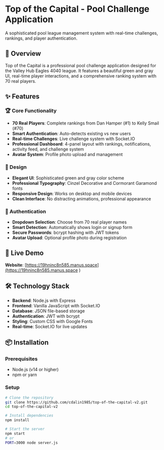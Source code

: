 # Top of the Capital - Pool Challenge Application

A sophisticated pool league management system with real-time challenges, rankings, and player authentication.

## 🎯 Overview

Top of the Capital is a professional pool challenge application designed for the Valley Hub Eagles 4040 league. It features a beautiful green and gray UI, real-time player interactions, and a comprehensive ranking system with 70 real players.

## ✨ Features

### 🏆 Core Functionality
- **70 Real Players**: Complete rankings from Dan Hamper (#1) to Kelly Smail (#70)
- **Smart Authentication**: Auto-detects existing vs new users
- **Real-time Challenges**: Live challenge system with Socket.IO
- **Professional Dashboard**: 4-panel layout with rankings, notifications, activity feed, and challenge system
- **Avatar System**: Profile photo upload and management

### 🎨 Design
- **Elegant UI**: Sophisticated green and gray color scheme
- **Professional Typography**: Cinzel Decorative and Cormorant Garamond fonts
- **Responsive Design**: Works on desktop and mobile devices
- **Clean Interface**: No distracting animations, professional appearance

### 🔐 Authentication
- **Dropdown Selection**: Choose from 70 real player names
- **Smart Detection**: Automatically shows login or signup form
- **Secure Passwords**: bcrypt hashing with JWT tokens
- **Avatar Upload**: Optional profile photo during registration

## 🚀 Live Demo

**Website**: [https://19hninc8n585.manus.space](https://19hninc8n585.manus.space )

## 🛠️ Technology Stack

- **Backend**: Node.js with Express
- **Frontend**: Vanilla JavaScript with Socket.IO
- **Database**: JSON file-based storage
- **Authentication**: JWT with bcrypt
- **Styling**: Custom CSS with Google Fonts
- **Real-time**: Socket.IO for live updates

## 📦 Installation

### Prerequisites
- Node.js (v14 or higher)
- npm or yarn

### Setup
```bash
# Clone the repository
git clone https://github.com/cdalin1985/top-of-the-capital-v2.git
cd top-of-the-capital-v2

# Install dependencies
npm install

# Start the server
npm start
# or
PORT=3000 node server.js
